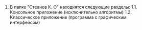 1. В папке "Стеанов К. О" находиятся следующие рахделы:
   1.1. Консольное приложение (исключительно алгоритмы)
   1.2. Классическое приложение (программа с графическим интерфейсом)

